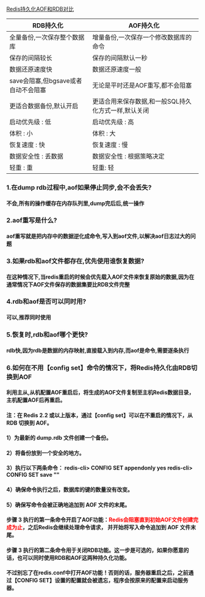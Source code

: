 [Redis持久化AOF和RDB对比](https://www.cnblogs.com/yhq-qhh/p/10140586.html)

| RDB持久化                           | AOF持久化                                           |
| ----------------------------------- | --------------------------------------------------- |
| 全量备份,一次保存整个数据库         | 增量备份,一次保存一个修改数据库的命令               |
| 保存的间隔较长                      | 保存的间隔默认一秒                                  |
| 数据还原速度快                      | 数据还原速度一般                                    |
| save会阻塞,但bgsave或者自动不会阻塞 | 无论是平时还是AOF重写,都不会阻塞                    |
| 更适合数据备份,默认开启             | 更适合用来保存数据,和一般SQL持久化方式一样,默认关闭 |
| 启动优先级 : 低                     | 启动优先级 : 高                                     |
| 体积 : 小                           | 体积 : 大                                           |
| 恢复速度 : 快                       | 恢复速度 : 慢                                       |
| 数据安全性 : 丢数据                 | 数据安全性 : 根据策略决定                           |
| 轻重 : 重                           | 轻重: 轻                                            |

### 1.在dump rdb过程中,aof如果停止同步,会不会丢失? 

#### 不会,所有的操作缓存在内存队列里,dump完后后,统一操作

### 2.aof重写是什么?

#### aof重写就是把内存中的数据逆化成命令,写入到aof文件,以解决aof日志过大的问题

### 3.如果rdb和aof文件都存在,优先使用谁恢复数据?

#### 在这种情况下,当redis重启的时候会优先载入AOF文件来恢复原始的数据,因为在通常情况下AOF文件保存的数据集要比RDB文件完整

### 4.rdb和aof是否可以同时用?

#### 可以,推荐同时使用

### 5.恢复时,rdb和aof哪个更快?

#### rdb快,因为rdb是数据的内存映射,直接载入到内存,而aof是命令,需要逐条执行

### 6.如何在不用【config set】命令的情况下，将Redis持久化由RDB切换到AOF

#### 利用主从,从机配置AOF重启后，将生成的AOF文件复制至主机Redis数据目录，主机配置AOF后再重启。

#### 注：在 Redis 2.2 或以上版本，通过【config set】可以在不重启的情况下，从 RDB 切换到 AOF。

#### 1）为最新的 dump.rdb 文件创建一个备份。

#### 2）将备份放到一个安全的地方。

#### 3）执行以下两条命令： redis-cli> CONFIG SET appendonly yes redis-cli> CONFIG SET save ""

#### 4）确保命令执行之后，数据库的键的数量没有改变。

#### 5）确保写命令会被正确地追加到 AOF 文件的末尾。

#### 步骤 3 执行的第一条命令开启了AOF功能：<font style="color:red">Redis会阻塞直到初始AOF文件创建完成为止</font>，之后Redis会继续处理命令请求， 并开始将写入命令追加到 AOF 文件末尾。

#### 步骤 3 执行的第二条命令用于关闭RDB功能。这一步是可选的，如果你愿意的话，也可以同时使用RDB和AOF这两种持久化功能。

#### 不过别忘了在redis.conf中打开AOF功能！否则的话，服务器重启之后，之前通过【CONFIG SET】设置的配置就会被遗忘，程序会按原来的配置来启动服务器。